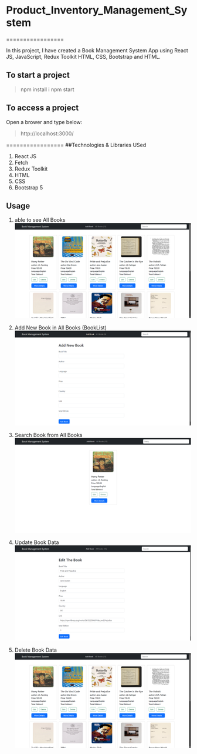 # Product_Inventory_Management_System

=================

In this project, I have created a Book Management System App using React JS, JavaScript, Redux Toolkit HTML, CSS, Bootstrap and HTML.

## To start a project

> npm install i
> npm start

## To access a project

Open a brower and type below:

> http://localhost:3000/

=================
##Technologies & Libraries USed

1. React JS
2. Fetch
3. Redux Toolkit
4. HTML
5. CSS
6. Bootstrap 5

## Usage

1. able to see All Books  
   ![](https://github.com/Nikitadhonnar16/Book-Management-System/blob/main/public/images/All_Books.png)
2. Add New Book in All Books (BookList)
   ![](https://github.com/Nikitadhonnar16/Book-Management-System/blob/main/public/images/Add_New_Book.png)

3. Search Book from All Books
   ![](https://github.com/Nikitadhonnar16/Book-Management-System/blob/main/public/images/SearchFilter.png)

4. Update Book Data
   ![](https://github.com/Nikitadhonnar16/Book-Management-System/blob/main/public/images/Edit_Book.png)

5. Delete Book Data
   ![](https://github.com/Nikitadhonnar16/Book-Management-System/blob/main/public/images/All_Books.png)
